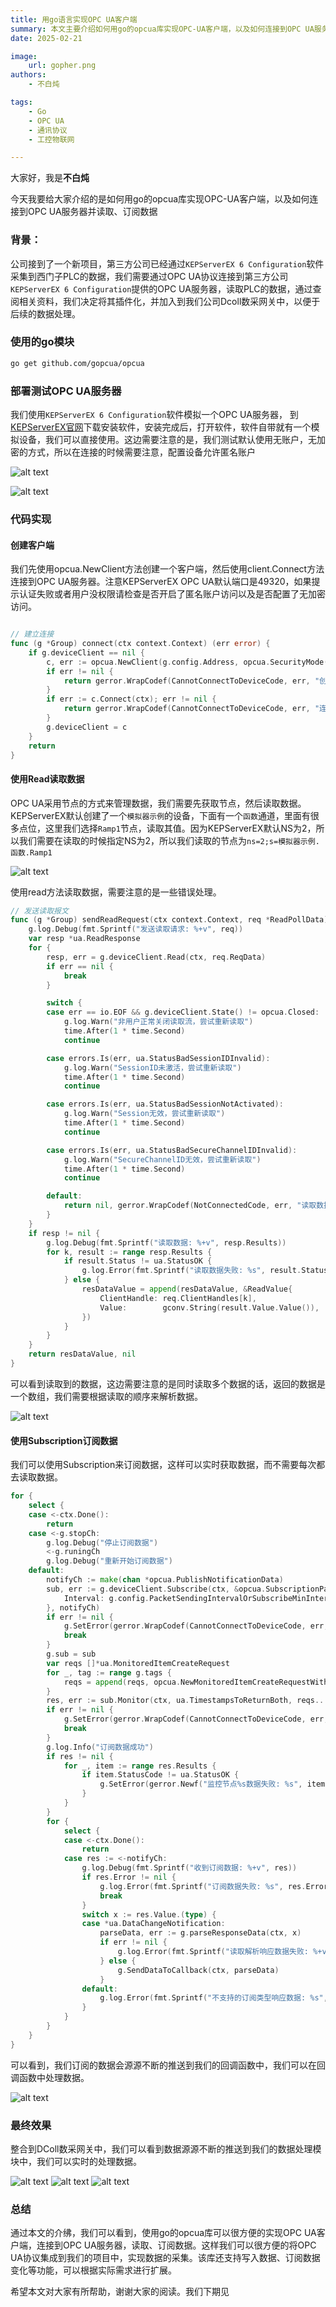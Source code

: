 ```yaml
---
title: 用go语言实现OPC UA客户端
summary: 本文主要介绍如何用go的opcua库实现OPC-UA客户端，以及如何连接到OPC UA服务器并读取、订阅数据
date: 2025-02-21

image:
    url: gopher.png
authors:
    - 不白炖

tags:
    - Go
    - OPC UA
    - 通讯协议
    - 工控物联网

---
```


大家好，我是**不白炖**

今天我要给大家介绍的是如何用go的opcua库实现OPC-UA客户端，以及如何连接到OPC UA服务器并读取、订阅数据

### 背景：

公司接到了一个新项目，第三方公司已经通过`KEPServerEX 6 Configuration`软件采集到西门子PLC的数据，我们需要通过OPC UA协议连接到第三方公司`KEPServerEX 6 Configuration`提供的OPC UA服务器，读取PLC的数据，通过查阅相关资料，我们决定将其插件化，并加入到我们公司Dcoll数采网关中，以便于后续的数据处理。

### 使用的go模块

```bash
go get github.com/gopcua/opcua
```

### 部署测试OPC UA服务器

我们使用`KEPServerEX 6 Configuration`软件模拟一个OPC UA服务器，
到[KEPServerEX官网](https://www.ptc.com/en/products/kepware/kepserverex/demo-download)下载安装软件，安装完成后，打开软件，软件自带就有一个模拟设备，我们可以直接使用。这边需要注意的是，我们测试默认使用无账户，无加密的方式，所以在连接的时候需要注意，配置设备允许匿名账户

![alt text](image.png)

![alt text](image-1.png)


### 代码实现

#### 创建客户端

我们先使用opcua.NewClient方法创建一个客户端，然后使用client.Connect方法连接到OPC UA服务器。注意KEPServerEX OPC UA默认端口是49320，如果提示认证失败或者用户没权限请检查是否开启了匿名账户访问以及是否配置了无加密访问。

```go

// 建立连接
func (g *Group) connect(ctx context.Context) (err error) {
	if g.deviceClient == nil {
		c, err := opcua.NewClient(g.config.Address, opcua.SecurityMode(g.secMode), opcua.SecurityPolicy(g.secPolicy))
		if err != nil {
			return gerror.WrapCodef(CannotConnectToDeviceCode, err, "创建设备实例失败: %s", g.config.Address)
		}
		if err := c.Connect(ctx); err != nil {
			return gerror.WrapCodef(CannotConnectToDeviceCode, err, "连接设备失败: %s", g.config.Address)
		}
		g.deviceClient = c
	}
	return
}

```

#### 使用Read读取数据

OPC UA采用节点的方式来管理数据，我们需要先获取节点，然后读取数据。KEPServerEX默认创建了一个`模拟器示例`的设备，下面有一个`函数`通道，里面有很多点位，这里我们选择`Ramp1`节点，读取其值。因为KEPServerEX默认NS为2，所以我们需要在读取的时候指定NS为2，所以我们读取的节点为`ns=2;s=模拟器示例.函数.Ramp1`

![alt text](image-2.png)

使用read方法读取数据，需要注意的是一些错误处理。

```go
// 发送读取报文
func (g *Group) sendReadRequest(ctx context.Context, req *ReadPollData) (resDataValue []*ReadValue, err error) {
	g.log.Debug(fmt.Sprintf("发送读取请求: %+v", req))
	var resp *ua.ReadResponse
	for {
		resp, err = g.deviceClient.Read(ctx, req.ReqData)
		if err == nil {
			break
		}

		switch {
		case err == io.EOF && g.deviceClient.State() != opcua.Closed:
			g.log.Warn("非用户正常关闭读取流，尝试重新读取")
			time.After(1 * time.Second)
			continue

		case errors.Is(err, ua.StatusBadSessionIDInvalid):
			g.log.Warn("SessionID未激活，尝试重新读取")
			time.After(1 * time.Second)
			continue

		case errors.Is(err, ua.StatusBadSessionNotActivated):
			g.log.Warn("Session无效，尝试重新读取")
			time.After(1 * time.Second)
			continue

		case errors.Is(err, ua.StatusBadSecureChannelIDInvalid):
			g.log.Warn("SecureChannelID无效，尝试重新读取")
			time.After(1 * time.Second)
			continue

		default:
			return nil, gerror.WrapCodef(NotConnectedCode, err, "读取数据失败: %+v", req)
		}
	}
	if resp != nil {
		g.log.Debug(fmt.Sprintf("读取数据: %+v", resp.Results))
		for k, result := range resp.Results {
			if result.Status != ua.StatusOK {
				g.log.Error(fmt.Sprintf("读取数据失败: %s", result.Status.Error()))
			} else {
				resDataValue = append(resDataValue, &ReadValue{
					ClientHandle: req.ClientHandles[k],
					Value:        gconv.String(result.Value.Value()),
				})
			}
		}
	}
	return resDataValue, nil
}
```

可以看到读取到的数据，这边需要注意的是同时读取多个数据的话，返回的数据是一个数组，我们需要根据读取的顺序来解析数据。

![alt text](image-3.png)

#### 使用Subscription订阅数据

我们可以使用Subscription来订阅数据，这样可以实时获取数据，而不需要每次都去读取数据。

```go
for {
    select {
    case <-ctx.Done():
        return
    case <-g.stopCh:
        g.log.Debug("停止订阅数据")
        <-g.runingCh
        g.log.Debug("重新开始订阅数据")
    default:
        notifyCh := make(chan *opcua.PublishNotificationData)
        sub, err := g.deviceClient.Subscribe(ctx, &opcua.SubscriptionParameters{
            Interval: g.config.PacketSendingIntervalOrSubscribeMinInterval,
        }, notifyCh)
        if err != nil {
            g.SetError(gerror.WrapCodef(CannotConnectToDeviceCode, err, "订阅数据失败: %+v", g.tags))
            break
        }
        g.sub = sub
        var reqs []*ua.MonitoredItemCreateRequest
        for _, tag := range g.tags {
            reqs = append(reqs, opcua.NewMonitoredItemCreateRequestWithDefaults(tag.NodeId, ua.AttributeIDValue, tag.PointId))
        }
        res, err := sub.Monitor(ctx, ua.TimestampsToReturnBoth, reqs...)
        if err != nil {
            g.SetError(gerror.WrapCodef(CannotConnectToDeviceCode, err, "监控数据失败: %+v", g.tags))
            break
        }
        g.log.Info("订阅数据成功")
        if res != nil {
            for _, item := range res.Results {
                if item.StatusCode != ua.StatusOK {
                    g.SetError(gerror.Newf("监控节点%s数据失败: %s", item.FilterResult.TypeID.NodeID.String(), item.StatusCode.Error()))
                }
            }
        }
        for {
            select {
            case <-ctx.Done():
                return
            case res := <-notifyCh:
                g.log.Debug(fmt.Sprintf("收到订阅数据: %+v", res))
                if res.Error != nil {
                    g.log.Error(fmt.Sprintf("订阅数据失败: %s", res.Error.Error()))
                    break
                }
                switch x := res.Value.(type) {
                case *ua.DataChangeNotification:
                    parseData, err := g.parseResponseData(ctx, x)
                    if err != nil {
                        g.log.Error(fmt.Sprintf("读取解析响应数据失败: %+v", err))
                    } else {
                        g.SendDataToCallback(ctx, parseData)
                    }
                default:
                    g.log.Error(fmt.Sprintf("不支持的订阅类型响应数据: %s", x))
                }
            }
        }
    }
}
```

可以看到，我们订阅的数据会源源不断的推送到我们的回调函数中，我们可以在回调函数中处理数据。

![alt text](image-4.png)

### 最终效果

整合到DColl数采网关中，我们可以看到数据源源不断的推送到我们的数据处理模块中，我们可以实时的处理数据。

![alt text](image-5.png)
![alt text](image-6.png)
![alt text](image-7.png)

### 总结

通过本文的介绋，我们可以看到，使用go的opcua库可以很方便的实现OPC UA客户端，连接到OPC UA服务器，读取、订阅数据。这样我们可以很方便的将OPC UA协议集成到我们的项目中，实现数据的采集。该库还支持写入数据、订阅数据变化等功能，可以根据实际需求进行扩展。

希望本文对大家有所帮助，谢谢大家的阅读。我们下期见